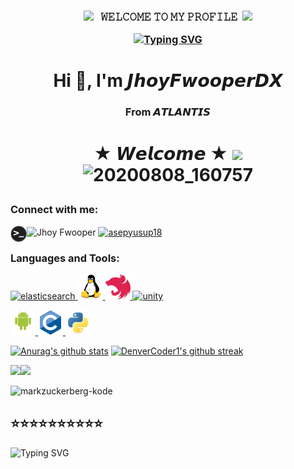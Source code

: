 </i></b></h3>
<h3 align="center">
  <img src="https://emoji.discord.st/emojis/768b108d-274f-4f44-a634-8477b16efce7.gif" width="25">
  &nbsp; 𝚆𝙴𝙻𝙲𝙾𝙼𝙴 𝚃𝙾 𝙼𝚈 𝙿𝚁𝙾𝙵𝙸𝙻𝙴&nbsp;
  <img src="https://emoji.discord.st/emojis/768b108d-274f-4f44-a634-8477b16efce7.gif" width="25">


[![Typing SVG](https://readme-typing-svg.herokuapp.com?font=Koulen&size=25&duration=5000&color=light&center=true&vCenter=true&multiline=true&width=600&lines=Selamat+Datang+Digithub+Jhoy+Fwooper+DX+Jangan+Lupa+Follow)](https://git.io/typing-svg)

<h1 align="center">Hi 👋, I'm 𝙅𝙝𝙤𝙮𝙁𝙬𝙤𝙤𝙥𝙚𝙧𝘿𝙓</h1>

<h3 align="center">From 𝘼𝙏𝙇𝘼𝙉𝙏𝙄𝙎</h3>
</p>
<h1 align="center">★ 𝙒𝙚𝙡𝙘𝙤𝙢𝙚 ★ <img src="https://github.com/mitul3737/mitul3737/blob/main/mituls code.gif"

![20200808_160757](https://raw.githubusercontent.com/Niki404-Cyber/Niki404-Cyber/main/106824690-8dd73a00-66ad-11eb-89e2-53e13ac6f594.gif)


<h3 align="left">Connect with me:</h3>
<p align="left">
<img align="left" alt="Terminal" width="26px" src="https://raw.githubusercontent.com/github/explore/80688e429a7d4ef2fca1e82350fe8e3517d3494d/topics/terminal/terminal.png"
<a href="https://Jhoy Fwooper" target="blank"><img align="center" src="https://raw.githubusercontent.com/rahuldkjain/github-profile-readme-generator/master/src/images/icons/Social/facebook.svg" alt="Jhoy Fwooper" height="30" width="40" /></a>
<a href="https://instagram.com/debleng©" target="blank"><img align="center" src="https://raw.githubusercontent.com/rahuldkjain/github-profile-readme-generator/master/src/images/icons/Social/instagram.svg" alt="asepyusup18" height="30" width="40" /></a>
</p>

<h3 align="left">Languages and Tools:</h3>
<p align="left"> <a href="https://www.elastic.co" target="_blank" rel="noreferrer"> <img src="https://www.vectorlogo.zone/logos/elastic/elastic-icon.svg" alt="elasticsearch" width="40" height="40"/> </a> <a href="https://www.linux.org/" target="_blank" rel="noreferrer"> <img src="https://raw.githubusercontent.com/devicons/devicon/master/icons/linux/linux-original.svg" alt="linux" width="40" height="40"/> </a> <a href="https://nestjs.com/" target="_blank" rel="noreferrer"> <img src="https://raw.githubusercontent.com/devicons/devicon/master/icons/nestjs/nestjs-plain.svg" alt="nestjs" width="40" height="40"/> </a> <a href="https://unity.com/" target="_blank" rel="noreferrer"> <img src="https://www.vectorlogo.zone/logos/unity3d/unity3d-icon.svg" alt="unity" width="40" height="40"/> </a> </p>
<p align="left"> <a href="https://developer.android.com" target="_blank"> <img src="https://raw.githubusercontent.com/devicons/devicon/master/icons/android/android-original-wordmark.svg" alt="android" width="40" height="40"/> </a> <a href="https://www.cprogramming.com/" target="_blank"> <img src="https://raw.githubusercontent.com/devicons/devicon/master/icons/c/c-original.svg" alt="c" width="40" height="40"/> </a> <a href="https://www.python.org" target="_blank"> <img src="https://raw.githubusercontent.com/devicons/devicon/master/icons/python/python-original.svg" alt="python" width="40" height="40"/> </a> </p>

[![Anurag's github stats](https://github-readme-stats.vercel.app/api?username=Naereen&theme=blue-green)](https://github.com/anuraghazra/github-readme-stats)
[![DenverCoder1's github streak](https://github-readme-streak-stats.herokuapp.com/?user=Naereen&theme=blue-green)](https://github.com/DenverCoder1/github-readme-streak-stats)

[![](https://img.shields.io/badge/Whatsapp-CHAT-red?logo=Whatsapp&logoColor=Brightgreen&labelColor=white)](https://wa.me/+6285860507339?text=Asalamualaikum+kak+Debleng+ganteng)[![](https://img.shields.io/badge/Telegram-blue?logo=Telegram&logoColor=red&labelColor=white)](https://t.me/Debleng©)
<p align="left"> <img src="https://komarev.com/ghpvc/?username=markzuckerberg-kode&label=Profile%20views&color=0e75b6&style=flat" alt="markzuckerberg-kode" /> </p>


## ⭐⭐⭐⭐⭐⭐⭐⭐⭐⭐
![Typing SVG](https://readme-typing-svg.herokuapp.com?lines=Selamat+Bersenang-senang....!+)
